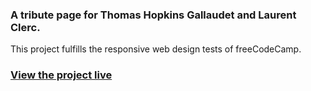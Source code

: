### A tribute page for Thomas Hopkins Gallaudet and Laurent Clerc.

This project fulfills the responsive web design tests of freeCodeCamp.
### [View the project live](https://kadezaccaro.github.io/gallaudet-tribute-page/)
